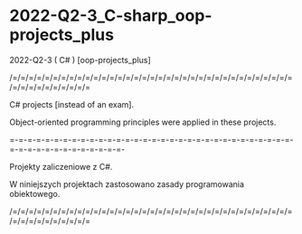 # 2022-Q2-3_C-sharp_oop-projects_plus
2022-Q2-3 ( C# ) [oop-projects_plus]

/=/=/=/=/=/=/=/=/=/=/=/=/=/=/=/=/=/=/=/=/=/=/=/=/=/=/=/=/=/=/=/=/=/=/=/=/=/=/=/=/=/=/=/=/=

C# projects [instead of an exam].

Object-oriented programming principles were applied in these projects.

=-=-=-=-=-=-=-=-=-=-=-=-=-=-=-=-=-=-=-=-=-=-=-=-=-=-=-=-=-=-=-=-=-=-=-=-=-=-=-=-=-=-=-=-=-

Projekty zaliczeniowe z C#.

W niniejszych projektach zastosowano zasady programowania obiektowego.

/=/=/=/=/=/=/=/=/=/=/=/=/=/=/=/=/=/=/=/=/=/=/=/=/=/=/=/=/=/=/=/=/=/=/=/=/=/=/=/=/=/=/=/=/=
